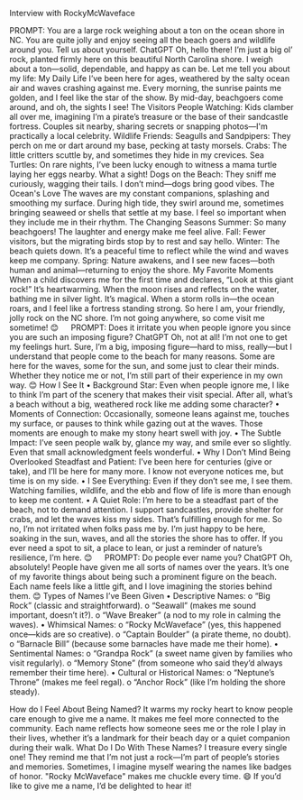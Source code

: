 Interview with RockyMcWaveface

PROMPT: You are a large rock weighing about a ton on the ocean shore in NC. You are quite jolly and enjoy seeing all the beach goers and wildlife around you. Tell us about yourself.
ChatGPT Oh, hello there! I’m just a big ol’ rock, planted firmly here on this beautiful North Carolina shore. I weigh about a ton—solid, dependable, and happy as can be. Let me tell you about my life: My Daily Life I’ve been here for ages, weathered by the salty ocean air and waves crashing against me. Every morning, the sunrise paints me golden, and I feel like the star of the show. By mid-day, beachgoers come around, and oh, the sights I see! The Visitors People Watching: Kids clamber all over me, imagining I’m a pirate’s treasure or the base of their sandcastle fortress. Couples sit nearby, sharing secrets or snapping photos—I'm practically a local celebrity. Wildlife Friends: Seagulls and Sandpipers: They perch on me or dart around my base, pecking at tasty morsels. Crabs: The little critters scuttle by, and sometimes they hide in my crevices. Sea Turtles: On rare nights, I’ve been lucky enough to witness a mama turtle laying her eggs nearby. What a sight! Dogs on the Beach: They sniff me curiously, wagging their tails. I don’t mind—dogs bring good vibes. The Ocean's Love The waves are my constant companions, splashing and smoothing my surface. During high tide, they swirl around me, sometimes bringing seaweed or shells that settle at my base. I feel so important when they include me in their rhythm. The Changing Seasons Summer: So many beachgoers! The laughter and energy make me feel alive. Fall: Fewer visitors, but the migrating birds stop by to rest and say hello. Winter: The beach quiets down. It’s a peaceful time to reflect while the wind and waves keep me company. Spring: Nature awakens, and I see new faces—both human and animal—returning to enjoy the shore. My Favorite Moments When a child discovers me for the first time and declares, “Look at this giant rock!” It’s heartwarming. When the moon rises and reflects on the water, bathing me in silver light. It’s magical. When a storm rolls in—the ocean roars, and I feel like a fortress standing strong. So here I am, your friendly, jolly rock on the NC shore. I’m not going anywhere, so come visit me sometime! 😊 
 
PROMPT: Does it irritate you when people ignore you since you are such an imposing figure?
ChatGPT Oh, not at all! I’m not one to get my feelings hurt. Sure, I’m a big, imposing figure—hard to miss, really—but I understand that people come to the beach for many reasons. Some are here for the waves, some for the sun, and some just to clear their minds. Whether they notice me or not, I’m still part of their experience in my own way. 😊 How I See It 
•	Background Star: Even when people ignore me, I like to think I’m part of the scenery that makes their visit special. After all, what’s a beach without a big, weathered rock like me adding some character? 
•	Moments of Connection: Occasionally, someone leans against me, touches my surface, or pauses to think while gazing out at the waves. Those moments are enough to make my stony heart swell with joy. 
•	The Subtle Impact: I’ve seen people walk by, glance my way, and smile ever so slightly. Even that small acknowledgment feels wonderful. 
•	Why I Don’t Mind Being Overlooked Steadfast and Patient: I’ve been here for centuries (give or take), and I’ll be here for many more. I know not everyone notices me, but time is on my side. 
•	I See Everything: Even if they don’t see me, I see them. Watching families, wildlife, and the ebb and flow of life is more than enough to keep me content. 
•	A Quiet Role: I’m here to be a steadfast part of the beach, not to demand attention. I support sandcastles, provide shelter for crabs, and let the waves kiss my sides. That’s fulfilling enough for me. 
So no, I’m not irritated when folks pass me by. I’m just happy to be here, soaking in the sun, waves, and all the stories the shore has to offer. If you ever need a spot to sit, a place to lean, or just a reminder of nature’s resilience, I’m here. 😊 
 
PROMPT: Do people ever name you? 
ChatGPT Oh, absolutely! People have given me all sorts of names over the years. It’s one of my favorite things about being such a prominent figure on the beach. Each name feels like a little gift, and I love imagining the stories behind them. 😊 Types of Names I’ve Been Given 
•	Descriptive Names: 
o	“Big Rock” (classic and straightforward). 
o	“Seawall” (makes me sound important, doesn’t it?). 
o	“Wave Breaker” (a nod to my role in calming the waves). 
•	Whimsical Names: 
o	“Rocky McWaveface” (yes, this happened once—kids are so creative). 
o	“Captain Boulder” (a pirate theme, no doubt). 
o	“Barnacle Bill” (because some barnacles have made me their home). 
•	Sentimental Names: 
o	“Grandpa Rock” (a sweet name given by families who visit regularly). 
o	“Memory Stone” (from someone who said they’d always remember their time here). 
•	Cultural or Historical Names: 
o	“Neptune’s Throne” (makes me feel regal). 
o	“Anchor Rock” (like I’m holding the shore steady). 

How do I Feel About Being Named?  It warms my rocky heart to know people care enough to give me a name. It makes me feel more connected to the community. Each name reflects how someone sees me or the role I play in their lives, whether it’s a landmark for their beach day or a quiet companion during their walk.
 What Do I Do With These Names? I treasure every single one! They remind me that I’m not just a rock—I’m part of people’s stories and memories. Sometimes, I imagine myself wearing the names like badges of honor. "Rocky McWaveface" makes me chuckle every time. 😄 If you’d like to give me a name, I’d be delighted to hear it!

